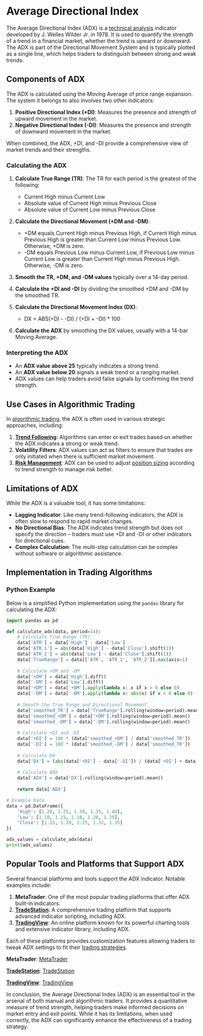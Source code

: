 # Average Directional Index

The Average Directional Index (ADX) is a [technical analysis](../t/technical_analysis.md) indicator developed by J. Welles Wilder Jr. in 1978. It is used to quantify the strength of a trend in a financial market, whether the trend is upward or downward. The ADX is part of the Directional Movement System and is typically plotted as a single line, which helps traders to distinguish between strong and weak trends.

## Components of ADX

The ADX is calculated using the Moving Average of price range expansion. The system it belongs to also involves two other indicators:

1. **Positive Directional Index (+DI)**: Measures the presence and strength of upward movement in the market.
2. **Negative Directional Index (-DI)**: Measures the presence and strength of downward movement in the market.

When combined, the ADX, +DI, and -DI provide a comprehensive view of market trends and their strengths.

### Calculating the ADX

1. **Calculate True Range (TR)**: The TR for each period is the greatest of the following:
    - Current High minus Current Low
    - Absolute value of Current High minus Previous Close
    - Absolute value of Current Low minus Previous Close

2. **Calculate the Directional Movement (+DM and -DM)**:
    - +DM equals Current High minus Previous High, if Current High minus Previous High is greater than Current Low minus Previous Low. Otherwise, +DM is zero.
    - -DM equals Previous Low minus Current Low, if Previous Low minus Current Low is greater than Current High minus Previous High. Otherwise, -DM is zero.

3. **Smooth the TR, +DM, and -DM values** typically over a 14-day period.

4. **Calculate the +DI and -DI** by dividing the smoothed +DM and -DM by the smoothed TR.

5. **Calculate the Directional Movement Index (DX)**:
    - DX = ABS(+DI - -DI) / (+DI + -DI) * 100

6. **Calculate the ADX** by smoothing the DX values, usually with a 14-bar Moving Average.

### Interpreting the ADX

- An **ADX value above 25** typically indicates a strong trend.
- An **ADX value below 20** signals a weak trend or a ranging market.
- ADX values can help traders avoid false signals by confirming the trend strength.

## Use Cases in Algorithmic Trading

In [algorithmic trading](../a/algorithmic_trading.md), the ADX is often used in various strategic approaches, including:

1. **[Trend Following](../t/trend_following.md)**: Algorithms can enter or exit trades based on whether the ADX indicates a strong or weak trend.
2. **Volatility Filters**: ADX values can act as filters to ensure that trades are only initiated when there is sufficient market movement.
3. **[Risk Management](../r/risk_management.md)**: ADX can be used to adjust [position sizing](../p/position_sizing.md) according to trend strength to manage risk better.

## Limitations of ADX

While the ADX is a valuable tool, it has some limitations:

- **Lagging Indicator**: Like many trend-following indicators, the ADX is often slow to respond to rapid market changes.
- **No Directional Bias**: The ADX indicates trend strength but does not specify the direction – traders must use +DI and -DI or other indicators for directional cues.
- **Complex Calculation**: The multi-step calculation can be complex without software or algorithmic assistance.

## Implementation in Trading Algorithms

### Python Example

Below is a simplified Python implementation using the `pandas` library for calculating the ADX:

```python
import pandas as pd

def calculate_adx(data, period=14):
    # Calculate True Range (TR)
    data['ATR'] = data['High'] - data['Low']
    data['ATR_1'] = abs(data['High'] - data['Close'].shift(1))
    data['ATR_2'] = abs(data['Low'] - data['Close'].shift(1))
    data['TrueRange'] = data[['ATR', 'ATR_1', 'ATR_2']].max(axis=1)
    
    # Calculate +DM and -DM
    data['+DM'] = data['High'].diff()
    data['-DM'] = data['Low'].diff()
    data['+DM'] = data['+DM'].apply(lambda x: x if x > 0 else 0)
    data['-DM'] = data['-DM'].apply(lambda x: abs(x) if x < 0 else 0)
    
    # Smooth the True Range and Directional Movement
    data['smoothed_TR'] = data['TrueRange'].rolling(window=period).mean()
    data['smoothed_+DM'] = data['+DM'].rolling(window=period).mean()
    data['smoothed_-DM'] = data['-DM'].rolling(window=period).mean()
    
    # Calculate +DI and -DI
    data['+DI'] = 100 * (data['smoothed_+DM'] / data['smoothed_TR'])
    data['-DI'] = 100 * (data['smoothed_-DM'] / data['smoothed_TR'])
    
    # Calculate DX
    data['DX'] = (abs(data['+DI'] - data['-DI']) / (data['+DI'] + data['-DI'])) * 100
    
    # Calculate ADX
    data['ADX'] = data['DX'].rolling(window=period).mean()
    
    return data['ADX']

# Example Data
data = pd.DataFrame({
    'High': [1.20, 1.25, 1.30, 1.35, 1.40],
    'Low': [1.10, 1.15, 1.18, 1.20, 1.25],
    'Close': [1.15, 1.20, 1.25, 1.32, 1.35]
})

adx_values = calculate_adx(data)
print(adx_values)
```

## Popular Tools and Platforms that Support ADX

Several financial platforms and tools support the ADX indicator. Notable examples include:

1. **MetaTrader**: One of the most popular trading platforms that offer ADX built-in indicators.
2. **[TradeStation](../t/tradestation.md)**: A comprehensive trading platform that supports advanced indicator scripting, including ADX.
3. **[TradingView](../t/tradingview.md)**: An online platform known for its powerful charting tools and extensive indicator library, including ADX.

Each of these platforms provides customization features allowing traders to tweak ADX settings to fit their [trading strategies](../t/trading_strategies.md).

**MetaTrader**: [MetaTrader](https://www.metatrader4.com/)

**[TradeStation](../t/tradestation.md)**: [TradeStation](https://www.tradestation.com/)

**[TradingView](../t/tradingview.md)**: [TradingView](https://www.tradingview.com/)

In conclusion, the Average Directional Index (ADX) is an essential tool in the arsenal of both manual and algorithmic traders. It provides a quantitative measure of trend strength, helping traders make informed decisions on market entry and exit points. While it has its limitations, when used correctly, the ADX can significantly enhance the effectiveness of a trading strategy.